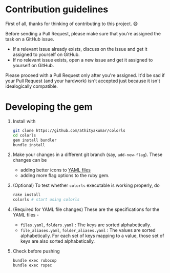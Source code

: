 # Contribution guidelines

First of all, thanks for thinking of contributing to this project. :smile:

Before sending a Pull Request, please make sure that you're assigned the task on a GitHub issue.

- If a relevant issue already exists, discuss on the issue and get it assigned to yourself on GitHub.
- If no relevant issue exists, open a new issue and get it assigned to yourself on GitHub.

Please proceed with a Pull Request only after you're assigned. It'd be sad if your Pull Request (and your hardwork) isn't accepted just because it isn't idealogically compatible.

# Developing the gem

1. Install with

    ```sh
    git clone https://github.com/athityakumar/colorls
    cd colorls
    gem install bundler
    bundle install
    ```

2. Make your changes in a different git branch (say, `add-new-flag`). These changes can be

    - adding better icons to [YAML files](lib/yaml/)
    - adding more flag options to the ruby gem.

3. (Optional) To test whether `colorls` executable is working properly, do 
    ```sh
    rake install
    colorls # start using colorls
    ```

4. (Required for YAML file changes) These are the specifications for the YAML files -

    - `files.yaml`, `folders.yaml` : The keys are sorted alphabetically.
    - `file_aliases.yaml`, `folder_aliases.yaml` : The values are sorted alphabetically. For each set of keys mapping to a value, those set of keys are also sorted alphabetically.

5. Check before pushing

    ```sh
    bundle exec rubocop
    bundle exec rspec
    ```
